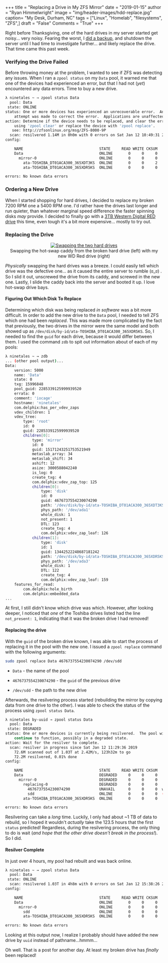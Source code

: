 +++
title  = "Replacing a Drive in My ZFS Mirror"
date   = "2019-01-15"
author = "Ryan Himmelwright"
image  = "img/header-images/hdd-replace.jpg"
caption= "My Desk, Durham, NC"
tags   = ["Linux", "Homelab", "filesystems", "ZFS",]
draft  = "False"
Comments = "True"
+++

Right before Thanksgiving, one of the hard drives in my server started get
noisy... very noisy. Fearing the worst, I [did a
backup](../zfs-backups-to-luks-external), and shutdown the server until I had
time to investigate further... and likely replace the drive. That
time came this past week.

<!--more-->

### Verifying the Drive Failed


Before throwing money at the problem, I wanted to see if ZFS was detecting any
issues. When I ran a `zpool status` on my `Data` pool, it warned me that one of
the devices had experienced an error, but that I had not (*yet*) encountered
any data errors. Time to buy a new drive.

```bash
λ ninetales ~ → zpool status Data
  pool: Data
 state: ONLINE
status: One or more devices has experienced an unrecoverable error.  An
	attempt was made to correct the error.  Applications are unaffected.
action: Determine if the device needs to be replaced, and clear the errors
	using 'zpool clear' or replace the device with 'zpool replace'.
   see: http://zfsonlinux.org/msg/ZFS-8000-9P
  scan: resilvered 1.14M in 0h0m with 0 errors on Sat Jan 12 10:49:31 2019
config:

	NAME                                  STATE     READ WRITE CKSUM
	Data                                  ONLINE       0     0     0
	  mirror-0                            ONLINE       0     0     0
	    ata-TOSHIBA_DT01ACA300_365XDT3KS  ONLINE       0     0     2
	    ata-TOSHIBA_DT01ACA300_365XDR5KS  ONLINE       0     0     0

errors: No known data errors
```

### Ordering a New Drive

When I started shopping for hard drives, I decided to replace my broken 7200 RPM
one a 5400 RPM one. I'd rather have the drives last longer and run quieter,
than whatever marginal speed difference the faster spinning disks *may*
provide. I decided to finally go with a [3TB Western Digital RED
drive](https://www.amazon.com/dp/B008JJLW4M/ref=twister_B07GXT9HNH?_encoding=UTF8&psc=1)
this time, even tough it's a bit more expensive... mostly to try out.

### Replacing the Drive

<center>
<a href="../../img/posts/replace-zfs-mirror-drive/hdd-swap.jpg"><img alt="Swapping the two hard drives" src= "../../img/posts/replace-zfs-mirror-drive/hdd-swap.jpg" style="max-width: 100%;"/></a>
<div class="caption">Swapping the hot-swap caddy from the broken hard drive (left) with my new WD Red drive (right)</div>
</center>

*Physically* swapping the hard drives was a breeze. I could easily tell which
drive was the defective one... as it caused the entire server to rumble (ಠ_ಠ) .
So I slid it out, unscrewed the drive from its caddy, and screwed in the new
one. Lastly, I slide the caddy back into the server and booted it up. I love
hot-swap drive bays.


#### Figuring Out Which Disk To Replace

Determining which disk was being replaced *in software* was a bit more
difficult. In order to add the new drive to the `Data` pool, I needed to tell
ZFS which one had been *replaced*.  This was made more complicated by the fact
that previously, the two drives in the mirror were the same model and both showed up
as `/dev/disk/by-id/ata-TOSHIBA_DT01ACA300_365XDR5KS`. So, I needed to find the
`guid` for each drive, because it would differ between them. I used the command
`zdb` to spit out information about of each of my pools:


```bash
λ ninetales ~ → zdb
... (other pool output)...
Data:
    version: 5000
    name: 'Data'
    state: 0
    txg: 15996848
    pool_guid: 2285339125999939520
    errata: 0
    comment: 'iocage'
    hostname: 'ninetales'
    com.delphix:has_per_vdev_zaps
    vdev_children: 1
    vdev_tree:
        type: 'root'
        id: 0
        guid: 2285339125999939520
        children[0]:
            type: 'mirror'
            id: 0
            guid: 15171243251753521949
            metaslab_array: 34
            metaslab_shift: 34
            ashift: 12
            asize: 3000588042240
            is_log: 0
            create_txg: 4
            com.delphix:vdev_zap_top: 125
            children[0]:
                type: 'disk'
                id: 0
                guid: 4676737554230074290
                path: '/dev/disk/by-id/ata-TOSHIBA_DT01ACA300_365XDT3KS'
                phys_path: '/dev/ada1'
                whole_disk: 1
                not_present: 1
                DTL: 123
                create_txg: 4
                com.delphix:vdev_zap_leaf: 126
            children[1]:
                type: 'disk'
                id: 1
                guid: 13442522248687181242
                path: '/dev/disk/by-id/ata-TOSHIBA_DT01ACA300_365XDR5KS'
                phys_path: '/dev/ada3'
                whole_disk: 1
                DTL: 122
                create_txg: 4
                com.delphix:vdev_zap_leaf: 159
    features_for_read:
        com.delphix:hole_birth
        com.delphix:embedded_data
...
```

At first, I still didn't know which drive was which. However, after looking
deeper, I noticed that *one* of the Toshiba drives listed had the line
`not_present: 1`, indicating that it was the broken drive I had removed!

#### Replacing the drive

With the `guid` of the broken drive known, I was able to start the process of
replacing it in the pool with the new one. I issued a `zpool replace` command
with the following arguments:

```bash
sudo zpool replace Data 4676737554230074290 /dev/sdd
```
* `Data` - the name of the pool

* `4676737554230074290` - the `guid` of the previous drive

* `/dev/sdd` - the path to the new drive

Afterwards, the resilvering process started (rebuilding the mirror by copying
data from one drive to the other). I was able to check the status of
the process using `zpool status Data`.

```bash
λ ninetales by-uuid → zpool status Data
  pool: Data
 state: DEGRADED
status: One or more devices is currently being resilvered.  The pool will
	continue to function, possibly in a degraded state.
action: Wait for the resilver to complete.
  scan: resilver in progress since Sat Jan 12 11:29:36 2019
	72.6M scanned out of 1.03T at 2.42M/s, 123h32m to go
	72.2M resilvered, 0.01% done
config:

	NAME                                  STATE     READ WRITE CKSUM
	Data                                  DEGRADED     0     0     0
	  mirror-0                            DEGRADED     0     0     0
	    replacing-0                       DEGRADED     0     0     0
	      4676737554230074290             UNAVAIL      0     0     0  was /dev/disk/by-id/ata-TOSHIBA_DT01ACA300_365XDT3KS
	      sdd                             ONLINE       0     0     0  (resilvering)
	    ata-TOSHIBA_DT01ACA300_365XDR5KS  ONLINE       0     0     0

errors: No known data errors
```

Resilvering can take a *long* time. Luckily, I only had about ~1 TB of data to
rebuild, so I hoped it wouldn't *actually* take the 123.5 hours that the first
`status` predicted! Regardless, during the resilvering process, the only thing
to do is wait (*and hope that the other drive doesn't break in the process!*).
So I did.


#### Resilver Complete

In just over 4 hours, my pool had rebuilt and was back online.

```bash
λ ninetales ~ → zpool status Data
  pool: Data
 state: ONLINE
  scan: resilvered 1.03T in 4h8m with 0 errors on Sat Jan 12 15:38:26 2019
config:

	NAME                                  STATE     READ WRITE CKSUM
	Data                                  ONLINE       0     0     0
	  mirror-0                            ONLINE       0     0     0
	    sdd                               ONLINE       0     0     0
	    ata-TOSHIBA_DT01ACA300_365XDR5KS  ONLINE       0     0     0

errors: No known data errors
```

Looking at this output now, I realize I probably should have added the new
drive by `uuid` instead of pathname...hmmm...

Oh well. That is a post for another day. At least my broken drive
has *finally* been replaced!
